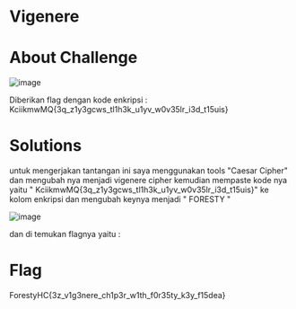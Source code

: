 # Vigenere
# About Challenge

![image](https://github.com/mirandadewi/CTF-Write-Up/assets/136687271/dc8882bc-4f96-4616-9088-adf10e0fd095)

Diberikan flag dengan kode enkripsi : KciikmwMQ{3q_z1y3gcws_tl1h3k_u1yv_w0v35lr_i3d_t15uis}

# Solutions
untuk mengerjakan tantangan ini saya menggunakan tools "Caesar Cipher" dan mengubah nya menjadi vigenere cipher kemudian mempaste kode nya yaitu " KciikmwMQ{3q_z1y3gcws_tl1h3k_u1yv_w0v35lr_i3d_t15uis}" ke  kolom enkripsi dan mengubah keynya menjadi " FORESTY "

![image](https://github.com/mirandadewi/CTF-Write-Up/assets/136687271/8e2efa9c-1264-41f2-81e2-3cfe1af5b3ca)

dan di temukan flagnya yaitu :

# Flag
ForestyHC{3z_v1g3nere_ch1p3r_w1th_f0r35ty_k3y_f15dea}
